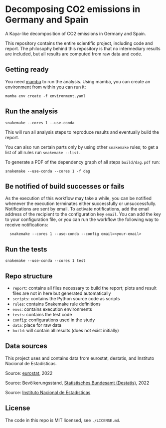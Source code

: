 # Decomposing CO2 emissions in Germany and Spain

A Kaya-like decomposition of CO2 emissions in Germany and Spain.

This repository contains the entire scientific project, including code and report. The philosophy behind this repository is that no intermediary results are included, but all results are computed from raw data and code.

## Getting ready

You need [mamba](https://mamba.readthedocs.io/en/latest/) to run the analysis. Using mamba, you can create an environment from within you can run it:

    mamba env create -f environment.yaml

## Run the analysis

    snakemake --cores 1 --use-conda

This will run all analysis steps to reproduce results and eventually build the report.

You can also run certain parts only by using other `snakemake` rules; to get a list of all rules run `snakemake --list`.

To generate a PDF of the dependency graph of all steps `build/dag.pdf` run:

    snakemake --use-conda --cores 1 -f dag

## Be notified of build successes or fails

  As the execution of this workflow may take a while, you can be notified whenever the execution terminates either successfully or unsuccessfully. Notifications are sent by email. To activate notifications, add the email address of the recipient to the configuration key `email`. You can add the key to your configuration file, or you can run the workflow the following way to receive notifications:

      snakemake --cores 1 --use-conda --config email=<your-email>

## Run the tests

    snakemake --use-conda --cores 1 test

## Repo structure

* `report`: contains all files necessary to build the report; plots and result files are not in here but generated automatically
* `scripts`: contains the Python source code as scripts
* `rules`: contains Snakemake rule definitions
* `envs`: contains execution environments
* `tests`: contains the test code
* `config`: configurations used in the study
* `data`: place for raw data
* `build`: will contain all results (does not exist initially)

## Data sources

This project uses and contains data from eurostat, destatis, and Instituto Nacional de Estadísticas.

Source: [eurostat](https://ec.europa.eu/eurostat/web/main/home), 2022

Source: Bevölkerungsstand, [Statistisches Bundesamt (Destatis)](https://www.destatis.de), 2022

Source: [Instituto Nacional de Estadísticas](www.ine.es)

## License

The code in this repo is MIT licensed, see `./LICENSE.md`.
